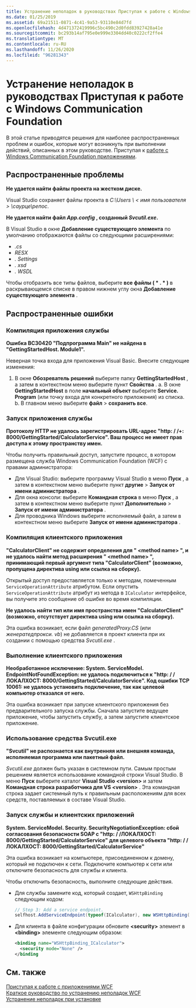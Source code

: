 ```yaml
---
title: Устранение неполадок в руководствах Приступая к работе с Windows Communication Foundation
ms.date: 01/25/2019
ms.assetid: 69a21511-0871-4c41-9a53-93110e84d7fd
ms.openlocfilehash: 4d471372419996c5bc490c2d0fdd83927428a41e
ms.sourcegitcommit: bc293b14af795e0e999e3304dd40c0222cf2ffe4
ms.translationtype: MT
ms.contentlocale: ru-RU
ms.lasthandoff: 11/26/2020
ms.locfileid: "96281343"
---
```

# <a name="troubleshoot-the-get-started-with-windows-communication-foundation-tutorials"></a>Устранение неполадок в руководствах Приступая к работе с Windows Communication Foundation

В этой статье приводятся решения для наиболее распространенных проблем и ошибок, которые могут возникнуть при выполнении действий, описанных в этом руководстве. Приступая к [работе с Windows Communication Foundation приложениями](getting-started-tutorial.md).
  
## <a name="common-problems"></a>Распространенные проблемы

**Не удается найти файлы проекта на жестком диске.**

 Visual Studio сохраняет файлы проекта в *C:\Users \\ &lt; имя пользователя &gt; \саурце\репос*.  

**Не удается найти файл *App.config* , созданный *Svcutil.exe*.**

 В Visual Studio в окне **Добавление существующего элемента** по умолчанию отображаются файлы со следующими расширениями:

- *.cs*
- *RESX*
- *. Settings*
- *. xsd*
- *. WSDL*

Чтобы отобразить все типы файлов, выберите **все файлы ( \* . \* )** в раскрывающемся списке в правом нижнем углу окна **Добавление существующего элемента** .  
  
## <a name="common-errors"></a>Распространенные ошибки

### <a name="compile-the-service-application"></a>Компиляция приложения службы

**Ошибка BC30420 "Подпрограмма Main" не найдена в "GettingStartedHost. Module1".**

Неверная точка входа для приложения Visual Basic. Внесите следующие изменения:

   1. В окне **Обозреватель решений** выберите папку **GettingStartedHost** , а затем в контекстном меню выберите пункт **Свойства** .
    a. В окне **GettingStartedHost** в поле **начальный объект** выберите **Service. Program** (или точку входа для конкретного приложения) из списка.
    b. В главном меню выберите **файл**  >  **сохранить все**.

### <a name="run-the-service-application"></a>Запуск приложения службы

**Протоколу HTTP не удалось зарегистрировать URL-адрес "http: \/ /+: 8000/GettingStarted/CalculatorService". Ваш процесс не имеет прав доступа к этому пространству имен.**

 Чтобы получить правильный доступ, запустите процесс, в котором размещена служба Windows Communication Foundation (WCF) с правами администратора:

- Для Visual Studio: выберите программу Visual Studio в меню **Пуск** , а затем в контекстном меню выберите пункт **другие**  >  **Запуск от имени администратора** .
- Для окна консоли: выберите **Командная строка** в меню **Пуск** , а затем в контекстном меню выберите пункт **Дополнительно**  >  **Запуск от имени администратора** .
- Для проводника Windows выберите исполняемый файл, а затем в контекстном меню выберите **Запуск от имени администратора** .

### <a name="compile-the-client-application"></a>Компиляция клиентского приложения

**"CalculatorClient" не содержит определения для " \<method name> ", и не удалось найти метод расширения " \<method name> ", принимающий первый аргумент типа "CalculatorClient" (возможно, пропущена директива using или ссылка на сборку).**  

Открытый доступ предоставляется только к методам, помеченным `ServiceOperationAttribute` атрибутом. Если опустить `ServiceOperationAttribute` атрибут из метода в `ICalculator` интерфейсе, вы получите это сообщение об ошибке во время компиляции.  

**Не удалось найти тип или имя пространства имен "CalculatorClient" (возможно, отсутствует директива using или ссылка на сборку).**

 Эта ошибка возникает, если файл *generatedProxy.CS* (или *женератедпрокси. vb*) не добавляется в проект клиента при их создании с помощью средства *Svcutil.exe* .  

### <a name="run-the-client-application"></a>Выполнение клиентского приложения

**Необработанное исключение: System. ServiceModel. EndpointNotFoundException: не удалось подключиться к "http: \/ /ЛОКАЛХОСТ: 8000/GettingStarted/CalculatorService". Код ошибки TCP 10061: не удалось установить подключение, так как целевой компьютер отказался от него.**

Эта ошибка возникает при запуске клиентского приложения без предварительного запуска службы. Сначала запустите ведущее приложение, чтобы запустить службу, а затем запустите клиентское приложение.

### <a name="use-the-svcutilexe-tool"></a>Использование средства Svcutil.exe

**"Svcutil" не распознается как внутренняя или внешняя команда, исполняемая программа или пакетный файл.**

 *Svcutil.exe* должен быть указан в системном пути. Самым простым решением является использование командной строки Visual Studio. В меню **Пуск** выберите каталог **Visual Studio \<version>** и затем **Командная строка разработчика для VS \<version>** . Эта командная строка задает системный путь к правильным расположениям для всех средств, поставляемых в составе Visual Studio.  
  
### <a name="run-the-service-and-client-applications"></a>Запуск службы и клиентских приложений

**System. ServiceModel. Security. SecurityNegotiationException: сбой согласования безопасности SOAP с "http: \/ /ЛОКАЛХОСТ: 8000/GettingStarted/CalculatorService" для целевого объекта "http: \/ /ЛОКАЛХОСТ: 8000/GettingStarted/CalculatorService"**  

Эта ошибка возникает на компьютере, присоединенном к домену, который не подключен к сети. Подключите компьютер к сети или отключите безопасность для службы и клиента.

Чтобы отключить безопасность, выполните следующие действия.

- Для службы замените код, который создает, `WSHttpBinding` следующим кодом:  
  
    ```csharp
    // Step 3: Add a service endpoint.
    selfhost.AddServiceEndpoint(typeof(ICalculator), new WSHttpBinding(SecurityMode.None), "CalculatorService");  
    ```

- Для клиента в файле конфигурации обновите **\<security>** элемент в **\<binding>** элементе следующим образом:  
  
    ```xml
    <binding name="WSHttpBinding_ICalculator">
      <security mode="None" />
    </binding
    ```  

## <a name="see-also"></a>См. также  

 [Приступая к работе с приложениями WCF](getting-started-tutorial.md)  
 [Краткое руководство по устранению неполадок WCF](wcf-troubleshooting-quickstart.md)  
 [Устранение неполадок при установке](troubleshooting-setup-issues.md)
